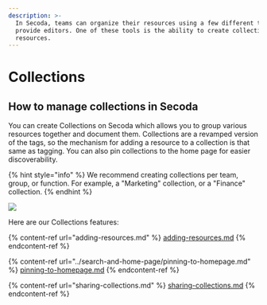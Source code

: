 ```yaml
---
description: >-
  In Secoda, teams can organize their resources using a few different tools we
  provide editors. One of these tools is the ability to create collections of
  resources.
---
```


# Collections

## **How to manage collections in Secoda** <a href="#h_3a4bfd6458" id="h_3a4bfd6458"></a>

You can create Collections on Secoda which allows you to group various resources together and document them. Collections are a revamped version of the tags, so the mechanism for adding a resource to a collection is that same as tagging. You can also pin collections to the home page for easier discoverability.&#x20;

{% hint style="info" %}
We recommend creating collections per team, group, or function. For example, a "Marketing" collection, or a "Finance" collection.
{% endhint %}

![](<../../.gitbook/assets/Screen Shot 2022-04-08 at 12.38.10 PM (1) (1) (1) (1) (1).png>)

Here are our Collections features:&#x20;

{% content-ref url="adding-resources.md" %}
[adding-resources.md](adding-resources.md)
{% endcontent-ref %}

{% content-ref url="../search-and-home-page/pinning-to-homepage.md" %}
[pinning-to-homepage.md](../search-and-home-page/pinning-to-homepage.md)
{% endcontent-ref %}

{% content-ref url="sharing-collections.md" %}
[sharing-collections.md](sharing-collections.md)
{% endcontent-ref %}
